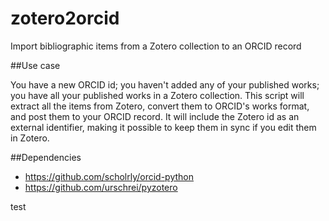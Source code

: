 zotero2orcid
============

Import bibliographic items from a Zotero collection to an ORCID record

##Use case

You have a new ORCID id; you haven't added any of your published works; you have all your published works in a Zotero collection. This script will extract all the items from Zotero, convert them to ORCID's works format, and post them to your ORCID record. It will include the Zotero id as an external identifier, making it possible to keep them in sync if you edit them in Zotero.

##Dependencies 

* https://github.com/scholrly/orcid-python
* https://github.com/urschrei/pyzotero

test